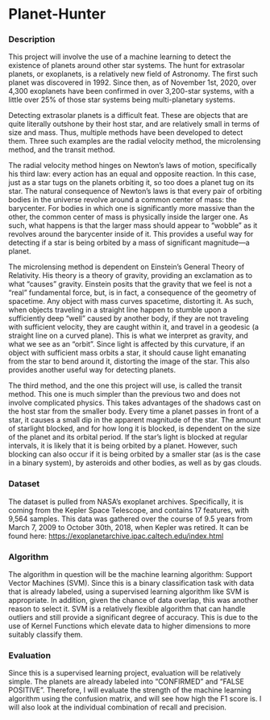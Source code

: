 # Planet-Hunter

### Description
This project will involve the use of a machine learning to detect the existence of planets around other star systems. The hunt for extrasolar planets, or exoplanets, is a relatively new field of Astronomy. The first such planet was discovered in 1992. Since then, as of November 1st, 2020, over 4,300 exoplanets have been confirmed in over 3,200-star systems, with a little over 25% of those star systems being multi-planetary systems.

Detecting extrasolar planets is a difficult feat. These are objects that are quite literally outshone by their host star, and are relatively small in terms of size and mass. Thus, multiple methods have been developed to detect them. Three such examples are the radial velocity method, the microlensing method, and the transit method.

The radial velocity method hinges on Newton’s laws of motion, specifically his third law: every action has an equal and opposite reaction. In this case, just as a star tugs on the planets orbiting it, so too does a planet tug on its star. The natural consequence of Newton’s laws is that every pair of orbiting bodies in the universe revolve around a common center of mass: the barycenter. For bodies in which one is significantly more massive than the other, the common center of mass is physically inside the larger one. As such, what happens is that the larger mass should appear to “wobble” as it revolves around the barycenter inside of it. This provides a useful way for detecting if a star is being orbited by a mass of significant magnitude—a planet.

The microlensing method is dependent on Einstein’s General Theory of Relativity. His theory is a theory of gravity, providing an exclamation as to what “causes” gravity. Einstein posits that the gravity that we feel is not a “real” fundamental force, but, is in fact, a consequence of the geometry of spacetime. Any object with mass curves spacetime, distorting it. As such, when objects traveling in a straight line happen to stumble upon a sufficiently deep “well” caused by another body, if they are not traveling with sufficient velocity, they are caught within it, and travel in a geodesic (a straight line on a curved plane). This is what we interpret as gravity, and what we see as an “orbit”. Since light is affected by this curvature, if an object with sufficient mass orbits a star, it should cause light emanating from the star to bend around it, distorting the image of the star. This also provides another useful way for detecting planets.

The third method, and the one this project will use, is called the transit method. This one is much simpler than the previous two and does not involve complicated physics. This takes advantages of the shadows cast on the host star from the smaller body. Every time a planet passes in front of a star, it causes a small dip in the apparent magnitude of the star. The amount of starlight blocked, and for how long it is blocked, is dependent on the size of the planet and its orbital period. If the star’s light is blocked at regular intervals, it is likely that it is being orbited by a planet. However, such blocking can also occur if it is being orbited by a smaller star (as is the case in a binary system), by asteroids and other bodies, as well as by gas clouds.

### Dataset
The dataset is pulled from NASA’s exoplanet archives. Specifically, it is coming from the Kepler Space Telescope, and contains 17 features, with 9,564 samples. This data was gathered over the course of 9.5 years from March 7, 2009 to October 30th, 2018, when Kepler was retired. It can be found here: https://exoplanetarchive.ipac.caltech.edu/index.html

### Algorithm
The algorithm in question will be the machine learning algorithm: Support Vector Machines (SVM). Since this is a binary classification task with data that is already labeled, using a supervised learning algorithm like SVM is appropriate. In addition, given the chance of data overlap, this was another reason to select it. SVM is a relatively flexible algorithm that can handle outliers and still provide a significant degree of accuracy. This is due to the use of Kernel Functions which elevate data to higher dimensions to more suitably classify them.

### Evaluation
Since this is a supervised learning project, evaluation will be relatively simple. The planets are already labeled into “CONFIRMED” and “FALSE POSITIVE”. Therefore, I will evaluate the strength of the machine learning algorithm using the confusion matrix, and will see how high the F1 score is. I will also look at the individual combination of recall and precision.

